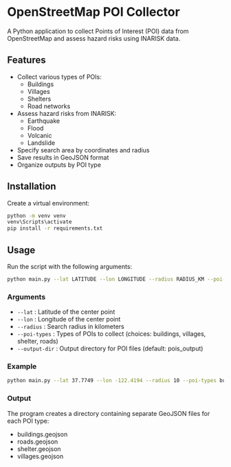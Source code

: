 # OpenStreetMap POI Collector

A Python application to collect Points of Interest (POI) data from OpenStreetMap and assess hazard risks using INARISK data.

## Features

- Collect various types of POIs:
  - Buildings
  - Villages
  - Shelters
  - Road networks
- Assess hazard risks from INARISK:
  - Earthquake
  - Flood
  - Volcanic
  - Landslide
- Specify search area by coordinates and radius
- Save results in GeoJSON format
- Organize outputs by POI type

## Installation
Create a virtual environment:
```bash
python -m venv venv
venv\Scripts\activate
pip install -r requirements.txt
```

## Usage
Run the script with the following arguments:
```bash
python main.py --lat LATITUDE --lon LONGITUDE --radius RADIUS_KM --poi-types TYPE1 [TYPE2 ...] --output-dir OUTPUT_DIR
```
### Arguments
- `--lat` : Latitude of the center point
- `--lon` : Longitude of the center point
- `--radius` : Search radius in kilometers
- `--poi-types` : Types of POIs to collect (choices: buildings, villages, shelter, roads)
- `--output-dir` : Output directory for POI files (default: pois_output)

### Example
```bash
python main.py --lat 37.7749 --lon -122.4194 --radius 10 --poi-types buildings villages --output-dir my_pois
```
### Output
The program creates a directory containing separate GeoJSON files for each POI type:
- buildings.geojson
- roads.geojson
- shelter.geojson
- villages.geojson